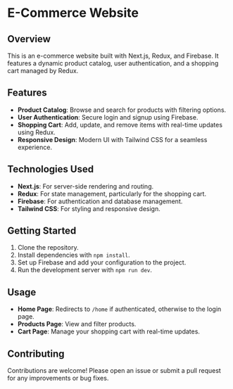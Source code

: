 # E-Commerce Website

## Overview
This is an e-commerce website built with Next.js, Redux, and Firebase. It features a dynamic product catalog, user authentication, and a shopping cart managed by Redux.

## Features
- **Product Catalog**: Browse and search for products with filtering options.
- **User Authentication**: Secure login and signup using Firebase.
- **Shopping Cart**: Add, update, and remove items with real-time updates using Redux.
- **Responsive Design**: Modern UI with Tailwind CSS for a seamless experience.

## Technologies Used
- **Next.js**: For server-side rendering and routing.
- **Redux**: For state management, particularly for the shopping cart.
- **Firebase**: For authentication and database management.
- **Tailwind CSS**: For styling and responsive design.

## Getting Started
1. Clone the repository.
2. Install dependencies with `npm install`.
3. Set up Firebase and add your configuration to the project.
4. Run the development server with `npm run dev`.

## Usage
- **Home Page**: Redirects to `/home` if authenticated, otherwise to the login page.
- **Products Page**: View and filter products.
- **Cart Page**: Manage your shopping cart with real-time updates.

## Contributing
Contributions are welcome! Please open an issue or submit a pull request for any improvements or bug fixes.



